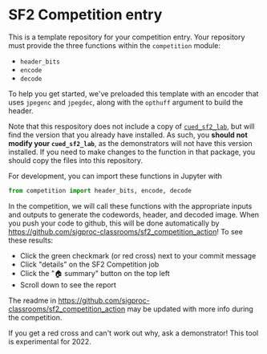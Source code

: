 # SF2 Competition entry

This is a template repository for your competition entry.
Your repository must provide the three functions within the `competition` module:

* `header_bits`
* `encode`
* `decode`

To help you get started, we've preloaded this template with an encoder that uses `jpegenc` and
`jpegdec`, along with the `opthuff` argument to build the header.

Note that this respository does not include a copy of [`cued_sf2_lab`](https://github.com/sigproc/cued_sf2_lab), but will find the version that you already have installed.
As such, you **should not modify your `cued_sf2_lab`**, as the demonstrators will not have this version installed.
If you need to make changes to the function in that package, you should copy the files into this repository.

For development, you can import these functions in Jupyter with
```python
from competition import header_bits, encode, decode
```

In the competition, we will call these functions with the appropriate inputs and outputs to generate the codewords, header, and decoded image.
When you push your code to github, this will be done automatically by https://github.com/sigproc-classrooms/sf2_competition_action!
To see these results:
* Click the green checkmark (or red cross) next to your commit message
* Click "details" on the SF2 Competition job
* Click the "🏠 summary" button on the top left
* Scroll down to see the report

The readme in https://github.com/sigproc-classrooms/sf2_competition_action may be updated with more info during the competition.

If you get a red cross and can't work out why, ask a demonstrator! This tool is experimental for 2022.
